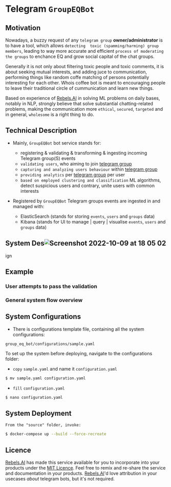 # Telegram `GroupEQBot` 

## Motivation
Nowadays, a buzzy request of any `telegram group` **owner/administrator** is to have a tool, which allows `detecting 
toxic (spamming/harming) group members`, leading to way more accurate and efficient `process of moderating the groups` to enchance EQ and grow social capital of the chat groups. 

Generally it is not only about filtering toxic people and toxic comments, it is about seeking mutual interests, and adding juce to communication, performing things like random coffe matching of persons potentially interesting for each other. Whois coffee bot is meant to encouraging people to leave their traditional circle of cummunication and learn new things.

Based on experience of [Rebels.AI](https://rebels.ai) in solving ML problems on daily bases, notably in NLP, 
strongly believe that solve substantial chatting-related problems, making the communication
more `ethical`, `secured`, `targeted` and in general, `wholesome` is a right thing to do.


## Technical Description
- Mainly, `GroupEQBot` bot service stands for:
  - registering & validating & transforming & ingesting incoming Telegram group(S) events    
  - `validating users`, who aiming to join [telegram group](https://www.telegram-group.com/en/blog/the-difference-between-telegram-groups-and-telegram-channels/) 
  - `capturing and analyzing users behaviour` within [telegram group](https://www.telegram-group.com/en/blog/the-difference-between-telegram-groups-and-telegram-channels/)  
  - `providing analytics` per [telegram group](https://www.telegram-group.com/en/blog/the-difference-between-telegram-groups-and-telegram-channels/) per user
  - `based on employed clustering and classification` ML algorithms, detect suspicious users and contrary, unite users with common interests

- Registered by `GroupEQBot` Telegram groups events are ingested in and managed with:
  - ElasticSearch (stands for storing `events`, `users` and `groups` data)
  - Kibana (stands for UI to manage | query | visualise `events`, `users` and `groups` data)

## System Des![Screenshot 2022-10-09 at 18 05 02](https://user-images.githubusercontent.com/37558223/194764215-3d3584b9-b28b-4283-9d2c-44efee6db278.png)
ign




## Example
### User attempts to pass the validation

### General system flow overview


## System Configurations
- There is configurations template file, containing all the system configurations:
```
group_eq_bot/configurations/sample.yaml
```

To set up the system before deploying, navigate to the configurations folder:
 - `copy` `sample.yaml` and name it `configuration.yaml`
```bash
$ mv sample.yaml configuration.yaml
```
 - `fill` `configuration.yaml`
```bash
$ nano configuration.yaml
```

## System Deployment
``
From the "source" folder, invoke:
``
```bash
$ docker-compose up --build --force-recreate
```


## Licence
[Rebels.AI](https://rebels.ai) has made this service available for you to incorporate into your products under the [MIT Licence](https://mit-license.org). Feel free to remix and re-share the service and documentation in your products.
[Rebels.AI](https://rebels.ai)'d love attribution in your usecases *about* telegram bots, but it's not required.
